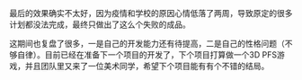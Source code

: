 
最后的效果确实不太好，因为疫情和学校的原因心情低落了两周，导致原定的很多计划都没法完成，最终只做出了这么个失败的成品。

这期间也复盘了很多，一是自己的开发能力还有待提高，二是自己的性格问题（不够自律）。目前已经在准备下一个项目的开发了，下个项目打算做一个3D PFS游戏，并且团队里又来了一位美术同学，希望下个项目能有有个不错的结局。